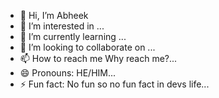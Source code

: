 - 👋 Hi, I’m Abheek
- 👀 I’m interested in ...
- 🌱 I’m currently learning ...
- 💞️ I’m looking to collaborate on ...
- 📫 How to reach me Why reach me?...
- 😄 Pronouns: HE/HIM...
- ⚡ Fun fact: No fun so no fun fact in devs life...

<!---
abheeks-hub/abheeks-hub is a ✨ special ✨ repository because its `README.md` (this file) appears on your GitHub profile.
You can click the Preview link to take a look at your changes.
--->
